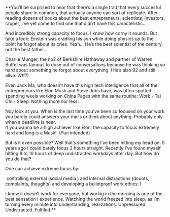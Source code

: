 **You’ll be surprised to hear that there’s a single trait that every succesful people share in common, that actually anyone can sort of replicate. After reading dozens of books about the best entrepreneurs, scientists, investors, rapper, I’ve yet come to find one that didn’t have this caracteristic…  
  
And incredibly strong capacity to focus. I know how corny it sounds. But take a look: Einstein was cradling his son while doing physics up to the point he forgot about its cries. Yeah… He’s the best scientist of the century, not the best father…  
  
  
Charlie Munger, the no2 of Berkshire Hathaway and partner of Warren Buffet was famous to dose out of conversations because he was thinking so hard about something he forgot about everything. (He’s also 92 and still alive. Wtf?)

  

Even Jack Ma, who doesn’t have this high tech intelligence that all of the entrepreneurs like Elon Musk and Steve Jobs have, was often spotted spending weels working on China Pages with the same routine: Work - Tai Chi - Sleep. Nothing more nor less.

  

Noy look at you. When is the last time you’ve been so focused on your work you barely could answers your mails or think about anything. Probably only when a deadline is near.  
If you wanna be a high achiever like Elon, the capacity to focus extremely hard and long is a Musk!  (Pun intended) 

  

But is it even possible? Well that’s something I’ve been hitting my head on. 5 years ago I could barely focus 2 hours straight. Recently I’ve found myself hitting 8 to 10 hours of deep undistracted workdays after day. But how do you do that?

  

One can achieve extreme focus by:

 controlling external (social media ) and internal distractions (doubts, complaints, thoughts) and developing a bulletproof work ethics. I  
  

  

I know it doesn’t work for everyone, but workig in the morning is one of the best sensation I experience. Watching the world freezed into sleep, as I’m turning every minute into understanding, realizations. Unpressured. Undistracted. Fulfiled.**